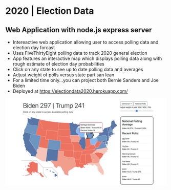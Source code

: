 # 2020 | Election Data

## Web Application with node.js express server
- Intereactive web application allowing user to access polling data and election day forcast
- Uses FiveThirtyEight polling data to track 2020 general election
- App features an interactive map which displays polling data along with rough estimate of election day probabilities
- Click on any state to see up to date polling data and averages
- Adjust weight of polls versus state partisan lean
- For a limited time only...you can project both Bernie Sanders and Joe Biden
- Deployed at https://electiondata2020.herokuapp.com/

![Image of Election Model](./assets/images/election-model.png)